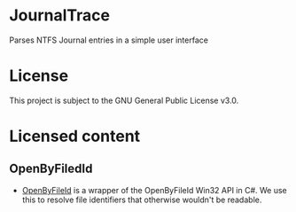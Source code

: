 # JournalTrace

Parses NTFS Journal entries in a simple user interface

# License

This project is subject to the GNU General Public License v3.0.

# Licensed content

## OpenByFiledId

- [OpenByFileId](https://github.com/nolanblew/openbyfileid) is a wrapper of the OpenByFileId Win32 API in C#. We use this to resolve file identifiers that otherwise wouldn't be readable.
